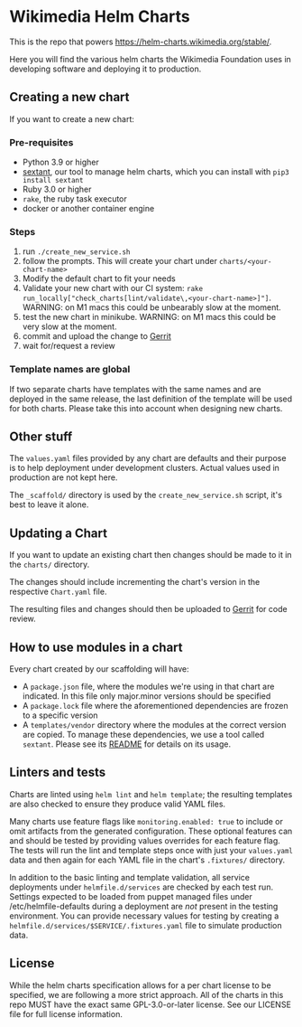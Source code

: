 Wikimedia Helm Charts
=====================

This is the repo that powers <https://helm-charts.wikimedia.org/stable/>.

Here you will find the various helm charts the Wikimedia Foundation uses
in developing software and deploying it to production.

Creating a new chart
--------------------

If you want to create a new chart:

### Pre-requisites ###

* Python 3.9 or higher
* [sextant](https://gitlab.wikimedia.org/repos/sre/sextant/-/blob/main/README.md), our tool to manage helm charts, which you can install with
  `pip3 install sextant`
* Ruby 3.0 or higher
* `rake`, the ruby task executor
* docker or another container engine

### Steps ###

1. run `./create_new_service.sh`
2. follow the prompts. This will create your chart under `charts/<your-chart-name>`
3. Modify the default chart to fit your needs
4. Validate your new chart with our CI system: `rake run_locally["check_charts[lint/validate\,<your-chart-name>]"]`. WARNING: on M1 macs this could be unbearably slow at the moment.
5. test the new chart in minikube. WARNING: on M1 macs this could be very slow at the moment.
6. commit and upload the change to [Gerrit](https://gerrit.wikimedia.org)
7. wait for/request a review

### Template names are global ###

If two separate charts have templates with the same names and are deployed in
the same release, the last definition of the template will be used for both
charts. Please take this into account when designing new charts.


Other stuff
-----------

The `values.yaml` files provided by any chart are defaults and their purpose
is to help deployment under development clusters. Actual values used in
production are not kept here.

The `_scaffold/` directory is used by the `create_new_service.sh` script, it's
best to leave it alone.

Updating a Chart
----------------

If you want to update an existing chart then changes should be made to it in
the `charts/` directory.

The changes should include incrementing the chart's version in the respective
`Chart.yaml` file.

The resulting files and changes should then be uploaded to
[Gerrit](https://gerrit.wikimedia.org) for code review.

How to use modules in a chart
-----------------------------

Every chart created by our scaffolding will have:
* A `package.json` file, where the modules we're using in that chart are indicated. In this file only major.minor versions should be specified
* A `package.lock` file where the aforementioned dependencies are
  frozen to a specific version
* A `templates/vendor` directory where the modules at the correct version are copied.
To manage these dependencies, we use a tool called `sextant`. Please see its [README](https://gitlab.wikimedia.org/repos/sre/sextant/-/blob/main/README.md) for details on its usage.


Linters and tests
-----------------

Charts are linted using `helm lint` and `helm template`; the resulting
templates are also checked to ensure they produce valid YAML files.

Many charts use feature flags like `monitoring.enabled: true` to include or
omit artifacts from the generated configuration. These optional features can
and should be tested by providing values overrides for each feature flag. The
tests will run the lint and template steps once with just your `values.yaml`
data and then again for each YAML file in the chart's `.fixtures/` directory.

In addition to the basic linting and template validation, all service
deployments under `helmfile.d/services` are checked by each test run. Settings
expected to be loaded from puppet managed files under /etc/helmfile-defaults
during a deployment are *not* present in the testing environment. You can
provide necessary values for testing by creating
a `helmfile.d/services/$SERVICE/.fixtures.yaml` file to simulate production
data.

License
-------

While the helm charts specification allows for a per chart license to be
specified, we are following a more strict approach.  All of the charts in this
repo MUST have the exact same GPL-3.0-or-later license. See our LICENSE file
for full license information.
